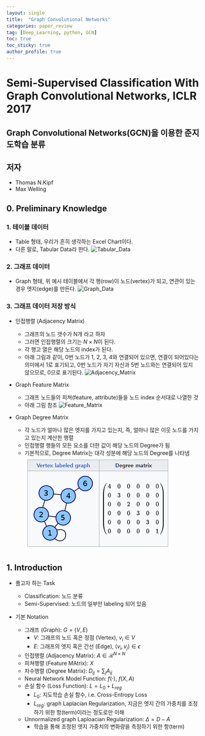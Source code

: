 ```yaml
---
layout: single
title:  "Graph Convolutional Networks"
categories: paper_review
tag: [Deep_Learning, python, GCN]
toc: true
toc_sticky: true
author_profile: true
---
```


# Semi-Supervised Classification With Graph Convolutional Networks, ICLR 2017

## Graph Convolutional Networks(GCN)을 이용한 준지도학습 분류

## 저자
- Thomas N.Kipf
- Max Welling

## 0. Preliminary Knowledge

### 1. 테이블 데이터
- Table 형태, 우리가 흔히 생각하는 Excel Chart이다.
- 다른 말로, Tabular Data라 한다.
![Tabular_Data](https://www.statology.org/wp-content/uploads/2022/03/tabular1.jpg)

### 2. 그래프 데이터
- Graph 형태, 위 예시 테이블에서 각 행(row)이 노드(vertex)가 되고, 연관이 있는 경우 엣지(edge)를 만든다.
![Graph_Data](https://media.geeksforgeeks.org/wp-content/cdn-uploads/undirectedgraph.png)

### 3. 그래프 데이터 저장 방식
- 인접행렬 (Adjacency Matrix)
    - 그래프의 노드 갯수가 N개 라고 하자
    - 그러면 인접행렬의 크기는 $N \times N$이 된다.
    - 각 행고 열은 해당 노드의 index가 된다.
    - 아래 그림과 같이, 0번 노드가 1, 2, 3, 4와 연결되어 있으면, 연결이 되어있다는 의미에서 1로 표기되고, 0번 노드가 자기 자신과 5번 노드와는 연결되어 있지 않으므로, 0으로 표기된다.
![Adjacency_Matrix](https://media.geeksforgeeks.org/wp-content/uploads/20200604170814/add-and-remove-edge-in-adjacency-matrix-representation-initial1.jpg)

- Graph Feature Matrix
    - 그래프 노드들의 피쳐(feature, attribute)들을 노드 index 순서대로 나열한 것
    - 아래 그림 참조
![Feature_Matrix](https://blog.kakaocdn.net/dn/kRrEC/btqCB7CyV6S/uCtmLrJVKGokjWXDEtIUNK/img.png)

- Graph Degree Matrix
    - 각 노드가 얼마나 많은 엣지를 가지고 있는지, 즉, 얼마나 많은 이웃 노드를 가지고 있는지 계산한 행렬
    - 인접행렬 행들의 모든 요소를 더한 값이 해당 노드의 Degree가 됨
    - 기본적으로, Degree Matrix는 대각 성분에 해당 노드의 Degree를 나타냄
![Degree_Matrix](../images/2023-06-24-Graph_Convolutional_Networks/degree_matrix.png)

## 1. Introduction
- 풀고자 하는 Task
    - Classification: 노드 분류
    - Semi-Supervised: 노드의 일부만 labeling 되어 있음

- 기본 Notation
    - 그래프 (Graph): $G=(V, E)$
        - $V$: 그래프의 노드 혹은 정점 (Vertex), $v_i \in V$
        - $E$: 그래프의 엣지 혹은 간선 (Edge), $(v_i, v_j) \in \epsilon$
    - 인접행렬 (Adjacency Matrix): $A \in \mathcal{R}^{N \times N}$
    - 피쳐행렬 (Feature MAtrix): $X$
    - 차수행렬 (Degree Matrix): $D_{ij} = \sum_{j} A_{ij}$
    - Neural Network Model Function: $f(\cdot)$, $f(X, A)$
    - 손실 함수 (Loss Function): $L = L_0 + L_{reg}$
        - $L_0$: 지도학습 손실 함수, i.e. Cross-Entropy Loss
        - $L_{reg}$: graph Laplacian Regularization, 지금은 엣지 간의 가중치를 조정하기 위한 항(term)이라는 정도로만 이해
    - Unnormalized graph Laploacian Regularization: $\Delta=D-A$
        - 학습을 통해 조정된 엣지 가중치의 변화량을 측정하기 위한 항(term)
